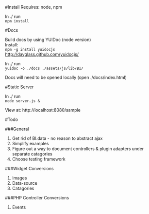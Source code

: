 #Install
Requires: node, npm

In ./ run  
	`npm install`

#Docs

Build docs by using YUIDoc (node version)  
Install:  
	`npm -g install yuidocjs`  
	http://davglass.github.com/yuidocjs/


In ./ run  
  `yuidoc -o ./docs ./assets/js/lib/BI/`

Docs will need to be opened locally (open ./docs/index.html)


#Static Server

In ./ run  
  `node server.js &`

View at: http://localhost:8080/sample


#Todo

###General
1.  Get rid of BI.data - no reason to abstract ajax
2.  Simplify examples
3.  Figure out a way to document controllers & plugin adapters under separate catagories
4.  Choose testing framework

###Widget Conversions
1.  Images
2.  Data-source 
3.  Catagories


###PHP Controller Conversions
1. Events